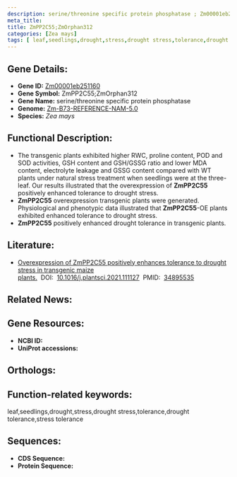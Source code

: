 ```yaml
---
description: serine/threonine specific protein phosphatase ; Zm00001eb251160 ; Zea mays
meta_title:
title: ZmPP2C55;ZmOrphan312
categories: [Zea mays]
tags: [ leaf,seedlings,drought,stress,drought stress,tolerance,drought tolerance,stress tolerance ]
---
```


## Gene Details:
- **Gene ID:**	[Zm00001eb251160]()
- **Gene Symbol:** ZmPP2C55;ZmOrphan312
- **Gene Name:** serine/threonine specific protein phosphatase
- **Genome:** [Zm-B73-REFERENCE-NAM-5.0]()
- **Species:** *Zea mays*

## Functional Description:
   - The transgenic plants exhibited higher RWC, proline content, POD and SOD activities, GSH content and GSH/GSSG ratio and lower MDA content, electrolyte leakage and GSSG content compared with WT plants under natural stress treatment when seedlings were at the three-leaf. Our results illustrated that the overexpression of **ZmPP2C55** positively enhanced tolerance to drought stress.
   - **ZmPP2C55** overexpression transgenic plants were generated. Physiological and phenotypic data illustrated that **ZmPP2C55**-OE plants exhibited enhanced tolerance to drought stress.
   - **ZmPP2C55** positively enhanced drought tolerance in transgenic plants.

## Literature:
   - [Overexpression of ZmPP2C55 positively enhances tolerance to drought stress in transgenic maize plants.]( https://www.sciencedirect.com/science/article/pii/S016894522100323X?via%3Dihub)&nbsp;&nbsp;DOI:&nbsp;&nbsp;[10.1016/j.plantsci.2021.111127](https://www.sciencedirect.com/science/article/pii/S016894522100323X?via%3Dihub)&nbsp;&nbsp;PMID:&nbsp;&nbsp;[34895535](https://pubmed.ncbi.nlm.nih.gov/34895535/)

## Related News:

## Gene Resources:
- **NCBI ID:** [](https://www.ncbi.nlm.nih.gov/gene/?term=)
- **UniProt accessions:** [](https://www.uniprot.org/uniprotkb//entry)

## Orthologs:

## Function-related keywords:
leaf,seedlings,drought,stress,drought stress,tolerance,drought tolerance,stress tolerance

## Sequences:
- **CDS Sequence:**
- **Protein Sequence:**
